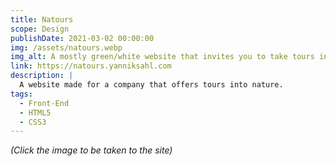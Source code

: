 ```yaml
---
title: Natours
scope: Design
publishDate: 2021-03-02 00:00:00
img: /assets/natours.webp
img_alt: A mostly green/white website that invites you to take tours into nature
link: https://natours.yanniksahl.com
description: |
  A website made for a company that offers tours into nature.
tags:
  - Front-End
  - HTML5
  - CSS3
---
```


_(Click the image to be taken to the site)_
